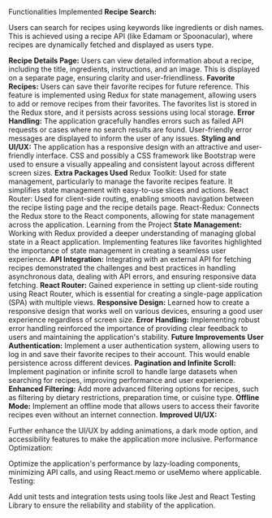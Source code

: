 Functionalities Implemented
**Recipe Search:**

Users can search for recipes using keywords like ingredients or dish names. This is achieved using a recipe API (like Edamam or Spoonacular), where recipes are dynamically fetched and displayed as users type.

**Recipe Details Page:** Users can view detailed information about a recipe, including the title, ingredients, instructions, and an image. This is displayed on a separate page, ensuring clarity and user-friendliness.
**Favorite Recipes:** Users can save their favorite recipes for future reference. This feature is implemented using Redux for state management, allowing users to add or remove recipes from their favorites. The favorites list is stored in the Redux store, and it persists across sessions using local storage.
**Error Handling:** The application gracefully handles errors such as failed API requests or cases where no search results are found. User-friendly error messages are displayed to inform the user of any issues.
**Styling and UI/UX:** The application has a responsive design with an attractive and user-friendly interface. CSS and possibly a CSS framework like Bootstrap were used to ensure a visually appealing and consistent layout across different screen sizes.
**Extra Packages Used** Redux Toolkit: Used for state management, particularly to manage the favorite recipes feature. It simplifies state management with easy-to-use slices and actions.
React Router: Used for client-side routing, enabling smooth navigation between the recipe listing page and the recipe details page.
React-Redux: Connects the Redux store to the React components, allowing for state management across the application.
Learning from the Project
**State Management:** Working with Redux provided a deeper understanding of managing global state in a React application. Implementing features like favorites highlighted the importance of state management in creating a seamless user experience.
**API Integration:** Integrating with an external API for fetching recipes demonstrated the challenges and best practices in handling asynchronous data, dealing with API errors, and ensuring responsive data fetching.
**React Router:** Gained experience in setting up client-side routing using React Router, which is essential for creating a single-page application (SPA) with multiple views.
**Responsive Design:** Learned how to create a responsive design that works well on various devices, ensuring a good user experience regardless of screen size.
**Error Handling:** Implementing robust error handling reinforced the importance of providing clear feedback to users and maintaining the application's stability.
**Future Improvements** 
**User Authentication:** Implement a user authentication system, allowing users to log in and save their favorite recipes to their account. This would enable persistence across different devices.
**Pagination and Infinite Scroll:** Implement pagination or infinite scroll to handle large datasets when searching for recipes, improving performance and user experience.
**Enhanced Filtering:** Add more advanced filtering options for recipes, such as filtering by dietary restrictions, preparation time, or cuisine type.
**Offline Mode:** Implement an offline mode that allows users to access their favorite recipes even without an internet connection.
**Improved UI/UX:**

Further enhance the UI/UX by adding animations, a dark mode option, and accessibility features to make the application more inclusive.
Performance Optimization:

Optimize the application's performance by lazy-loading components, minimizing API calls, and using React.memo or useMemo where applicable.
Testing:

Add unit tests and integration tests using tools like Jest and React Testing Library to ensure the reliability and stability of the application.
